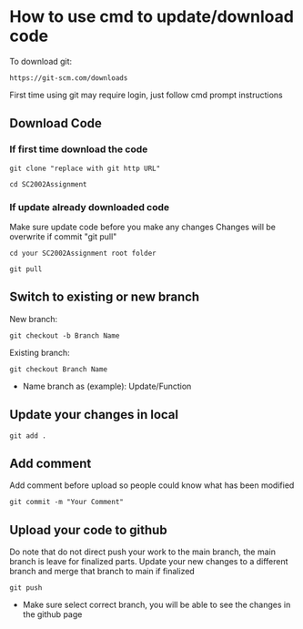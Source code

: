 <h1>How to use cmd to update/download code</h1>
To download git:

```
https://git-scm.com/downloads
```
First time using git may require login, just follow cmd prompt instructions

<h2>Download Code</h2>

<h3>If first time download the code</h3>

```
git clone "replace with git http URL"
```

```
cd SC2002Assignment
```

<h3>If update already downloaded code</h3>
Make sure update code before you make any changes
Changes will be overwrite if commit "git pull"

```
cd your SC2002Assignment root folder
```

```
git pull
```

<h2>Switch to existing or new branch</h2>

New branch:
```
git checkout -b Branch Name
```

Existing branch:
```
git checkout Branch Name
```
* Name branch as (example): Update/Function

<h2>Update your changes in local</h2>

```
git add .
```

<h2>Add comment</h2>

Add comment before upload so people could know what has been modified
```
git commit -m "Your Comment"
```

<h2>Upload your code to github</h2>
Do note that do not direct push your work to the main branch, the main branch is leave for finalized parts.
Update your new changes to a different branch and merge that branch to main if finalized

```
git push
```

* Make sure select correct branch, you will be able to see the changes in the github page
